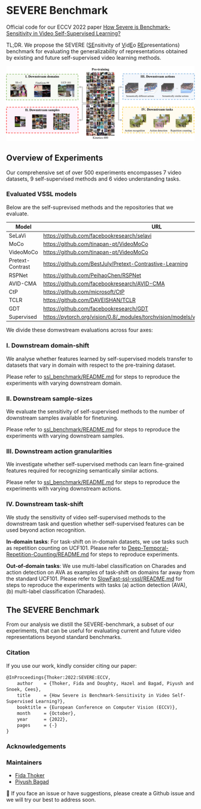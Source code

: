 # SEVERE Benchmark

Official code for our ECCV 2022 paper [How Severe is Benchmark-Sensitivity in Video
Self-Supervised Learning?](https://arxiv.org/abs/2203.14221)

TL;DR. We propose the SEVERE (<ins>SE</ins>nsitivity of <ins>V</ins>id<ins>E</ins>o <ins>RE</ins>presentations) benchmark for evaluating the generalizability of representations obtained by existing and future self-supervised video learning methods.

![](./media/concept_figure.png)


## Overview of Experiments 

Our comprehensive set of over 500 experiments encompasses 7 video datasets, 9 self-supervised methods and 6 video understanding tasks.

### Evaluated VSSL models

Below are the self-suprevised methods and the repositories that we evaluate.

| Model | URL |
|-------|-----|
| SeLaVi| https://github.com/facebookresearch/selavi |
| MoCo| https://github.com/tinapan-pt/VideoMoCo |
| VideoMoCo | https://github.com/tinapan-pt/VideoMoCo |
| Pretext-Contrast | https://github.com/BestJuly/Pretext-Contrastive-Learning  |
| RSPNet | https://github.com/PeihaoChen/RSPNet |
| AVID-CMA | https://github.com/facebookresearch/AVID-CMA |
| CtP | https://github.com/microsoft/CtP |
| TCLR | https://github.com/DAVEISHAN/TCLR |
| GDT | https://github.com/facebookresearch/GDT |
| Supervised | https://pytorch.org/vision/0.8/_modules/torchvision/models/video/resnet.html#r2plus1d_18 |


We divide these domwstream evaluations across four axes:

### I. Downstream domain-shift

We analyse whether features learned by self-supervised models transfer to datasets that vary in domain with respect to the pre-training dataset.

Please refer to [ssl_benchmark/README.md](./ssl_benchmark/README.md) for steps to reproduce the experiments with varying downstream domain.

### II. Downstream sample-sizes

We evaluate the sensitivity of self-supervised methods to the number of downstream samples available for finetuning.

Please refer to [ssl_benchmark/README.md](./ssl_benchmark/README.md) for steps to reproduce the experiments with varying downstream samples.

### III. Downstream action granularities

We investigate whether self-supervised methods can learn fine-grained features required for recognizing semantically similar actions.

Please refer to [ssl_benchmark/README.md](./ssl_benchmark/README.md) for steps to reproduce the experiments with varying downstream actions.

### IV. Downstream task-shift

We study the sensitivity of video self-supervised methods to the downstream task and question whether self-supervised features can be used beyond action recognition.

**In-domain tasks**: For task-shift on in-domain datasets, we use tasks such as repetition counting on UCF101.  Please refer to [Deep-Temporal-Repetition-Counting/README.md](./Deep-Temporal-Repetition-Counting/README.md) for steps to reproduce experiments.

**Out-of-domain tasks**: We use multi-label classification on Charades and action detection on AVA as examples of task-shift on domains far away from the standard UCF101. Please refer to [SlowFast-ssl-vssl/README.md](./SlowFast-ssl-vssl/README.md) for steps to reproduce the experiments with tasks (a) action detection (AVA), (b) multi-label classification (Charades).

## The SEVERE Benchmark

From our analysis we distill the SEVERE-benchmark, a subset of our experiments, that can be useful for evaluating current and future video representations beyond standard benchmarks.


### Citation

If you use our work, kindly consider citing our paper:
```
@InProceedings{Thoker:2022:SEVERE:ECCV,
    author    = {Thoker, Fida and Doughty, Hazel and Bagad, Piyush and Snoek, Cees},
    title     = {How Severe is Benchmark-Sensitivity in Video Self-Supervised Learning?},
    booktitle = {European Conference on Computer Vision (ECCV)},
    month     = {October},
    year      = {2022},
    pages     = {-}
}
```


### Acknowledgements

### Maintainers

* [Fida Thoker](https://fmthoker.github.io/)
* [Piyush Bagad](https://bpiyush.github.io/)

:bell: If you face an issue or have suggestions, please create a Github issue and we will try our best to address soon.
